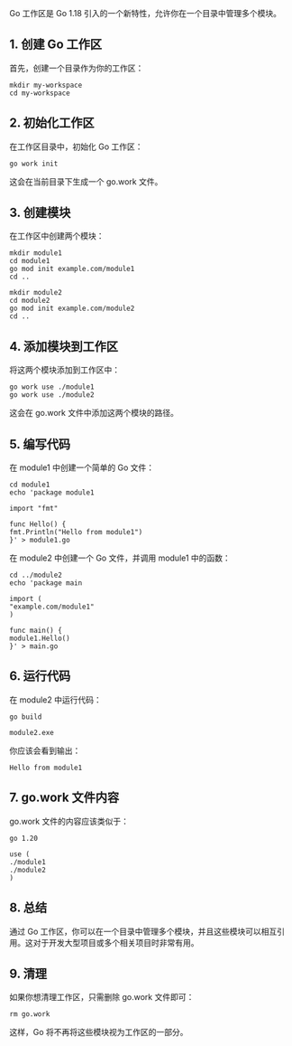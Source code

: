 Go 工作区是 Go 1.18 引入的一个新特性，允许你在一个目录中管理多个模块。

## 1. 创建 Go 工作区

首先，创建一个目录作为你的工作区：

```
mkdir my-workspace
cd my-workspace
```

## 2. 初始化工作区

在工作区目录中，初始化 Go 工作区：

```api
go work init
```

这会在当前目录下生成一个 go.work 文件。

## 3. 创建模块

在工作区中创建两个模块：

```api
mkdir module1
cd module1
go mod init example.com/module1
cd ..

mkdir module2
cd module2
go mod init example.com/module2
cd ..
```

## 4. 添加模块到工作区

将这两个模块添加到工作区中：

```api
go work use ./module1
go work use ./module2
```

这会在 go.work 文件中添加这两个模块的路径。

## 5. 编写代码

在 module1 中创建一个简单的 Go 文件：

```api
cd module1
echo 'package module1

import "fmt"

func Hello() {
fmt.Println("Hello from module1")
}' > module1.go
```

在 module2 中创建一个 Go 文件，并调用 module1 中的函数：

```api
cd ../module2
echo 'package main

import (
"example.com/module1"
)

func main() {
module1.Hello()
}' > main.go
```

## 6. 运行代码

在 module2 中运行代码：

```api
go build

module2.exe
```

你应该会看到输出：

```api
Hello from module1
```

## 7. go.work 文件内容

go.work 文件的内容应该类似于：

```api
go 1.20

use (
./module1
./module2
)
```


## 8. 总结

通过 Go 工作区，你可以在一个目录中管理多个模块，并且这些模块可以相互引用。这对于开发大型项目或多个相关项目时非常有用。

## 9. 清理

如果你想清理工作区，只需删除 go.work 文件即可：

```api
rm go.work
```

这样，Go 将不再将这些模块视为工作区的一部分。